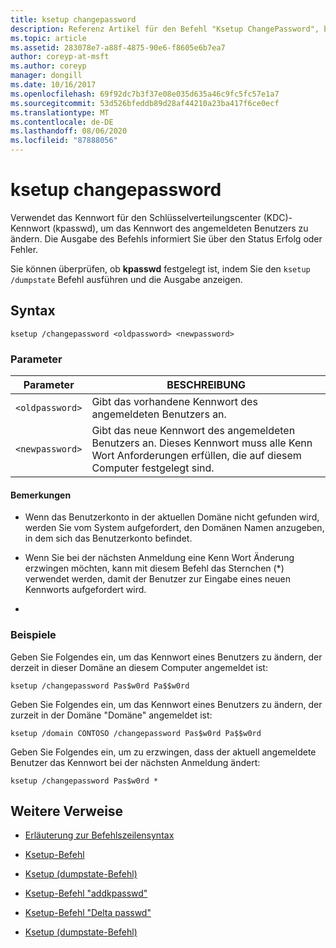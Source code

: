 ```yaml
---
title: ksetup changepassword
description: Referenz Artikel für den Befehl "Ksetup ChangePassword", bei dem das Kennwort für den Schlüsselverteilungscenter (KDC)-Kennwort (kpasswd) verwendet wird, um das Kennwort des angemeldeten Benutzers zu ändern.
ms.topic: article
ms.assetid: 283078e7-a88f-4875-90e6-f8605e6b7ea7
author: coreyp-at-msft
ms.author: coreyp
manager: dongill
ms.date: 10/16/2017
ms.openlocfilehash: 69f92dc7b3f37e08e035d635a46c9fc5fc57e1a7
ms.sourcegitcommit: 53d526bfeddb89d28af44210a23ba417f6ce0ecf
ms.translationtype: MT
ms.contentlocale: de-DE
ms.lasthandoff: 08/06/2020
ms.locfileid: "87888056"
---
```

# <a name="ksetup-changepassword"></a>ksetup changepassword

Verwendet das Kennwort für den Schlüsselverteilungscenter (KDC)-Kennwort (kpasswd), um das Kennwort des angemeldeten Benutzers zu ändern. Die Ausgabe des Befehls informiert Sie über den Status Erfolg oder Fehler.

Sie können überprüfen, ob **kpasswd** festgelegt ist, indem Sie den `ksetup /dumpstate` Befehl ausführen und die Ausgabe anzeigen.


## <a name="syntax"></a>Syntax

```
ksetup /changepassword <oldpassword> <newpassword>
```

### <a name="parameters"></a>Parameter

| Parameter | BESCHREIBUNG |
| --------- | ----------- |
| `<oldpassword>` | Gibt das vorhandene Kennwort des angemeldeten Benutzers an. |
| `<newpassword>` | Gibt das neue Kennwort des angemeldeten Benutzers an. Dieses Kennwort muss alle Kenn Wort Anforderungen erfüllen, die auf diesem Computer festgelegt sind. |

#### <a name="remarks"></a>Bemerkungen

- Wenn das Benutzerkonto in der aktuellen Domäne nicht gefunden wird, werden Sie vom System aufgefordert, den Domänen Namen anzugeben, in dem sich das Benutzerkonto befindet.

- Wenn Sie bei der nächsten Anmeldung eine Kenn Wort Änderung erzwingen möchten, kann mit diesem Befehl das Sternchen (*) verwendet werden, damit der Benutzer zur Eingabe eines neuen Kennworts aufgefordert wird.

-

### <a name="examples"></a>Beispiele

Geben Sie Folgendes ein, um das Kennwort eines Benutzers zu ändern, der derzeit in dieser Domäne an diesem Computer angemeldet ist:

```
ksetup /changepassword Pas$w0rd Pa$$w0rd
```

Geben Sie Folgendes ein, um das Kennwort eines Benutzers zu ändern, der zurzeit in der Domäne "Domäne" angemeldet ist:

```
ksetup /domain CONTOSO /changepassword Pas$w0rd Pa$$w0rd
```

Geben Sie Folgendes ein, um zu erzwingen, dass der aktuell angemeldete Benutzer das Kennwort bei der nächsten Anmeldung ändert:

```
ksetup /changepassword Pas$w0rd *
```

## <a name="additional-references"></a>Weitere Verweise

- [Erläuterung zur Befehlszeilensyntax](command-line-syntax-key.md)

- [Ksetup-Befehl](ksetup.md)

- [Ksetup (dumpstate-Befehl)](ksetup-dumpstate.md)

- [Ksetup-Befehl "addkpasswd"](ksetup-addkpasswd.md)

- [Ksetup-Befehl "Delta passwd"](ksetup-delkpasswd.md)

- [Ksetup (dumpstate-Befehl)](ksetup-dumpstate.md)
